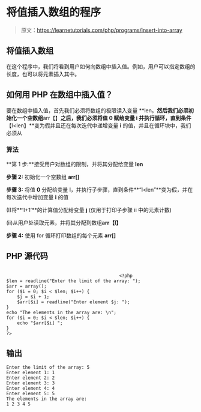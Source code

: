 # 将值插入数组的程序

> 原文：<https://learnetutorials.com/php/programs/insert-into-array>

## 将值插入数组

在这个程序中，我们将看到用户如何向数组中插入值。例如，用户可以指定数组的长度，也可以将元素插入其中。

## 如何用 PHP 在数组中插入值？

要在数组中插入值，首先我们必须将数组的极限读入变量 **len。**然后我们必须初始化一个空数组**arr【】**之后，我们必须将值 **0** 赋给变量 **i** 并执行循环，直到条件**【I<len】**变为假并且还在每次迭代中递增变量 **i** 的值，并且在循环块中，我们必须从

### 算法

**第 1 步:**接受用户对数组的限制，并将其分配给变量 **len**

**步骤 2:** 初始化一个空数组 **arr[]**

**步骤 3:** 将值 **0** 分配给变量 I，并执行子步骤，直到条件**“I<len”**变为假，并在每次迭代中增加变量 **i** 的值

(I)将**‘I+1’**的计算值分配给变量 **j** (仅用于打印子步骤 ii 中的元素计数)

(ii)从用户处读取元素，并将其分配到数组**arr【I】**

**步骤 4:** 使用 for 循环打印数组的每个元素 **arr[]**

## PHP 源代码

```

                                          <?php
$len = readline("Enter the limit of the array: ");
$arr = array();
for ($i = 0; $i < $len; $i++) {
    $j = $i + 1;
    $arr[$i] = readline("Enter element $j: ");
}
echo "The elements in the array are: \n";
for ($i = 0; $i < $len; $i++) {
    echo "$arr[$i] ";
}
?>

```

## 输出

```
Enter the limit of the array: 5
Enter element 1: 1
Enter element 2: 2
Enter element 3: 3
Enter element 4: 4
Enter element 5: 5
The elements in the array are:
1 2 3 4 5
```